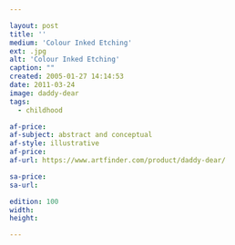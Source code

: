 ```yaml
---

layout: post
title: ''
medium: 'Colour Inked Etching'
ext: .jpg
alt: 'Colour Inked Etching'
caption: ""
created: 2005-01-27 14:14:53
date: 2011-03-24
image: daddy-dear
tags:
  - childhood

af-price:
af-subject: abstract and conceptual
af-style: illustrative
af-price:
af-url: https://www.artfinder.com/product/daddy-dear/

sa-price:
sa-url:

edition: 100
width:
height:

---
```

